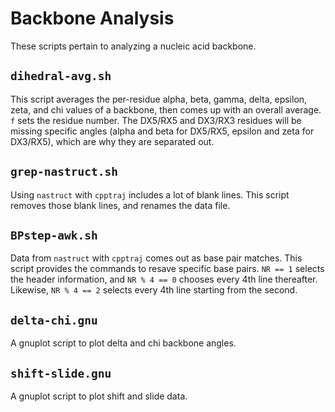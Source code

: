 # Backbone Analysis
These scripts pertain to analyzing a nucleic acid backbone.

## `dihedral-avg.sh`
This script averages the per-residue alpha, beta, gamma, delta, epsilon, zeta,
and chi values of a backbone, then comes up with an overall average.
`f` sets the residue number.
The DX5/RX5 and DX3/RX3 residues will be missing specific angles (alpha and
beta for DX5/RX5, epsilon and zeta for DX3/RX5), which are why they are
separated out.

## `grep-nastruct.sh`
Using `nastruct` with `cpptraj` includes a lot of blank lines.
This script removes those blank lines, and renames the data file.

## `BPstep-awk.sh`
Data from `nastruct` with `cpptraj` comes out as base pair matches.
This script provides the commands to resave specific base pairs.
`NR == 1` selects the header information, and `NR % 4 == 0` chooses every 4th
line thereafter.
Likewise, `NR % 4 == 2` selects every 4th line starting from the second.

## `delta-chi.gnu`
A gnuplot script to plot delta and chi backbone angles.

## `shift-slide.gnu`
A gnuplot script to plot shift and slide data.
